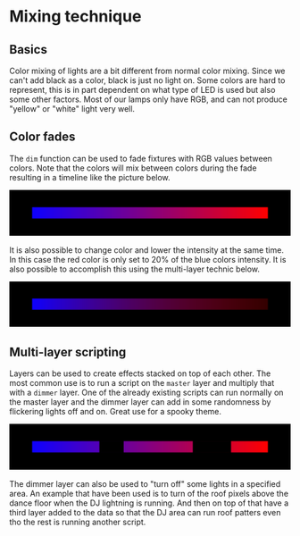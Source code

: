 # Mixing technique

## Basics

Color mixing of lights are a bit different from normal color mixing. Since we
can't add black as a color, black is just no light on. Some colors are hard to
represent, this is in part dependent on what type of LED is used but also some
other factors. Most of our lamps only have RGB, and can not produce
"yellow" or "white" light very well.

## Color fades

The `dim` function can be used to fade fixtures with RGB values between colors.
Note that the colors will mix between colors during the fade resulting in a
timeline like the picture below.

![fade_normal]

It is also possible to change color and lower the intensity at the same time.
In this case the red color is only set to 20% of the blue colors intensity. 
It is also possible to accomplish this using the multi-layer technic below.

![fade_dim]

## Multi-layer scripting

Layers can be used to create effects stacked on top of each other. The most
common use is to run a script on the `master` layer and multiply that with a
`dimmer` layer. One of the already existing scripts can run normally on the
master layer and the dimmer layer can add in some randomness by flickering
lights off and on. Great use for a spooky theme.

![fade_on_off]

The dimmer layer can also be used to "turn off" some lights in a specified area.
An example that have been used is to turn of the roof pixels above the dance
floor when the DJ lightning is running. And then on top of that have a third
layer added to the data so that the DJ area can run roof patters even tho the
rest is running another script.

[fade_normal]: ./images/fade_normal.png "A fade between blue and red"

[fade_dim]: ./images/fade_dim.png "A fade between blue and red with 
intensity going down"

[fade_on_off]: ./images/fade_on_off.png "A fade between blue and red with 
another layer creating on/off pattern"